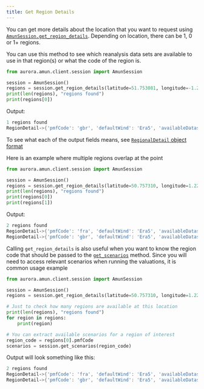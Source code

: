 ```yaml
---
title: Get Region Details
---
```


You can get more details about the location that you want to request using [`AmunSession.get_region_details`](/docs/Reference/session#get_region_details). Depending on location, there can be 1, 0 or 1+ regions.

You can use this method to see which reanalysis data sets are available to use in that region(s) or what the code of the region is.

```python
from aurora.amun.client.session import AmunSession

session = AmunSession()
regions = session.get_region_details(latitude=51.753081, longitude=-1.250017)
print(len(regions), "regions found")
print(regions[0])
```

Output:

```powershell
1 regions found
RegionDetail->{'pmfCode': 'gbr', 'defaultWind': 'Era5', 'availableDatasets': ['Era5', 'NEWA', 'AuroraWindAtlas'], 'era5CorrectionEnabled': True, 'powerCurveSmoothingEnabled': True}
```

To see what each of the output fields means, see [`RegionalDetail` object format](/docs/Reference/responses#regiondetail-objects)

Here is an example where multiple regions overlap at the point

```python
from aurora.amun.client.session import AmunSession

session = AmunSession()
regions = session.get_region_details(latitude=50.757310, longitude=1.225665)
print(len(regions), "regions found")
print(regions[0])
print(regions[1])
```

Output:

```powershell
2 regions found
RegionDetail->{'pmfCode': 'fra', 'defaultWind': 'Era5', 'availableDatasets': ['Era5', 'NEWA', 'AuroraWindAtlas'], 'era5CorrectionEnabled': False, 'powerCurveSmoothingEnabled': False}
RegionDetail->{'pmfCode': 'gbr', 'defaultWind': 'Era5', 'availableDatasets': ['Era5', 'NEWA', 'AuroraWindAtlas'], 'era5CorrectionEnabled': True, 'powerCurveSmoothingEnabled': True}
```

Calling `get_region_details` is also useful when you want to know the region code that should be passed to the [`get_scenarios`](/docs/Reference/session#get_scenarios) method. Since you will need to access relevant scenarios when running the valuations, it is common usage example

```python
from aurora.amun.client.session import AmunSession

session = AmunSession()
regions = session.get_region_details(latitude=50.757310, longitude=1.225665)

# Just to check how many regions are available at this location
print(len(regions), "regions found")
for region in regions:
    print(region)

# You can extract available scenarios for a region of interest
region_code = regions[0].pmfCode
scenarios = session.get_scenarios(region_code)
```

Output will look something like this:

```powershell
2 regions found
RegionDetail->{'pmfCode': 'fra', 'defaultWind': 'Era5', 'availableDatasets': ['Era5', 'NEWA', 'AuroraWindAtlas'], 'era5CorrectionEnabled': False, 'powerCurveSmoothingEnabled': False}
RegionDetail->{'pmfCode': 'gbr', 'defaultWind': 'Era5', 'availableDatasets': ['Era5', 'NEWA', 'AuroraWindAtlas'], 'era5CorrectionEnabled': True, 'powerCurveSmoothingEnabled': True}
```